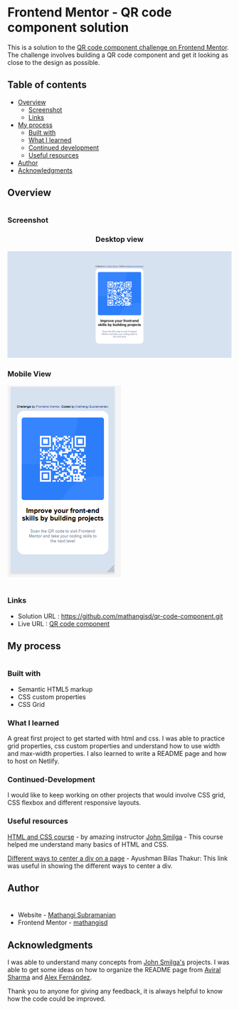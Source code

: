 # Frontend Mentor - QR code component solution

This is a solution to the [QR code component challenge on Frontend Mentor](https://www.frontendmentor.io/challenges/qr-code-component-iux_sIO_H). The challenge involves building a QR code component and get it looking as close to the design as possible.

## Table of contents

- [Overview](#overview)
  - [Screenshot](#screenshot)
  - [Links](#links)
- [My process](#my-process)
  - [Built with](#built-with)
  - [What I learned](#what-i-learned)
  - [Continued development](#continued-development)
  - [Useful resources](#useful-resources)
- [Author](#author)
- [Acknowledgments](#acknowledgments)


## Overview
#
### Screenshot


### <p style="text-align: center;">Desktop view</p> 

![](./screenshot_qrcode_desktop.png)


### <p style="text-align: left;">Mobile View</p> 

![](./screenshot_qrcode_mobile.png)

# 
### Links

- Solution URL : https://github.com/mathangisd/qr-code-component.git 
- Live URL : [QR code component](https://qa-code-component.netlify.app/)


## My process
#
### Built with

- Semantic HTML5 markup
- CSS custom properties
- CSS Grid

### What I learned

A great first project to get started with html and css. I was able to practice grid properties, css custom properties and understand how to use width and max-width properties. I also learned to write a README page and how to host on Netlify. 

### Continued-Development
I would like to keep working on other projects that would involve CSS grid, CSS flexbox and different responsive layouts.

### Useful resources

[HTML and CSS course](https://www.youtube.com/watch?v=-8ORfgUa8ow&list=PLnHJACx3NwAdT_8forzXYvx0o4A2VnoHX) - by amazing instructor [John Smilga](https://johnsmilga.com/) - This course helped me understand many basics of HTML and CSS.

[Different ways to center a div on a page](https://dev.to/abthakur/different-ways-to-center-a-div-in-a-webpage-5enn) - Ayushman Bilas Thakur: This link was useful in showing the different ways to center a div.

## Author
#
- Website - [Mathangi Subramanian](https://github.com/mathangisd)
- Frontend Mentor - [mathangisd](https://www.frontendmentor.io/profile/mathangisd)

## Acknowledgments
I was able to understand many concepts from [John Smilga's](https://johnsmilga.com/) projects. 
I was able to get some ideas on how to organize the README page from [Aviral Sharma](https://github.com/aviralsharma07/QR-code-component) and [Alex Fernández](https://github.com/Arekkusu17/QR-code-component-challenge#overview).

Thank you to anyone for giving any feedback, it is always helpful to know how the code could be improved.
